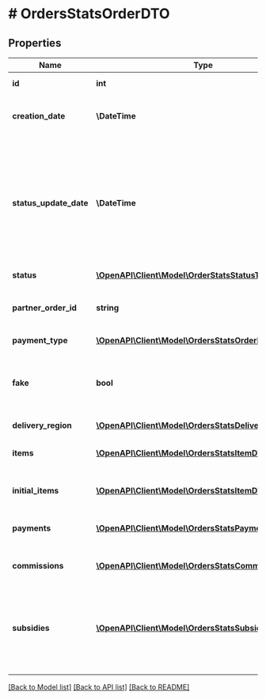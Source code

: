 # # OrdersStatsOrderDTO

## Properties

Name | Type | Description | Notes
------------ | ------------- | ------------- | -------------
**id** | **int** | Идентификатор заказа. | [optional]
**creation_date** | **\DateTime** | Дата создания заказа.  Формат даты: &#x60;ГГГГ-ММ-ДД&#x60;. | [optional]
**status_update_date** | **\DateTime** | Дата и время, когда статус заказа был изменен в последний раз.  Формат даты и времени: ISO 8601. Например, &#x60;2017-11-21T00:00:00&#x60;. Часовой пояс — UTC+03:00 (Москва). | [optional]
**status** | [**\OpenAPI\Client\Model\OrderStatsStatusType**](OrderStatsStatusType.md) |  | [optional]
**partner_order_id** | **string** | Идентификатор заказа в информационной системе магазина. | [optional]
**payment_type** | [**\OpenAPI\Client\Model\OrdersStatsOrderPaymentType**](OrdersStatsOrderPaymentType.md) |  | [optional]
**fake** | **bool** | Тип заказа:  * &#x60;false&#x60; — настоящий заказ покупателя.  * &#x60;true&#x60; — [тестовый](../../concepts/sandbox.md) заказ Маркета. | [optional]
**delivery_region** | [**\OpenAPI\Client\Model\OrdersStatsDeliveryRegionDTO**](OrdersStatsDeliveryRegionDTO.md) |  | [optional]
**items** | [**\OpenAPI\Client\Model\OrdersStatsItemDTO[]**](OrdersStatsItemDTO.md) | Список товаров в заказе после возможных изменений. |
**initial_items** | [**\OpenAPI\Client\Model\OrdersStatsItemDTO[]**](OrdersStatsItemDTO.md) | Список товаров в заказе до изменений. | [optional]
**payments** | [**\OpenAPI\Client\Model\OrdersStatsPaymentDTO[]**](OrdersStatsPaymentDTO.md) | Информация о денежных переводах по заказу. |
**commissions** | [**\OpenAPI\Client\Model\OrdersStatsCommissionDTO[]**](OrdersStatsCommissionDTO.md) | Информация о комиссиях за заказ. |
**subsidies** | [**\OpenAPI\Client\Model\OrdersStatsSubsidyDTO[]**](OrdersStatsSubsidyDTO.md) | Начисление баллов, которые используются для уменьшения стоимости размещения, и их списание в случае возврата или невыкупа. | [optional]

[[Back to Model list]](../../README.md#models) [[Back to API list]](../../README.md#endpoints) [[Back to README]](../../README.md)

